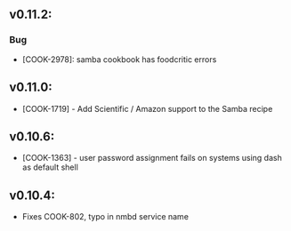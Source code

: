 ## v0.11.2:

### Bug

- [COOK-2978]: samba cookbook has foodcritic errors

## v0.11.0:

* [COOK-1719] - Add Scientific / Amazon support to the Samba recipe

## v0.10.6:

* [COOK-1363] - user password assignment fails on systems using dash
  as default shell

## v0.10.4:

* Fixes COOK-802, typo in nmbd service name
